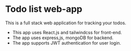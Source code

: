 # Todo list web-app
This is a full stack web application for tracking your todos.

- This app uses React.js and tailwindcss for front-end.
- The app uses express,js, mongoDB for backend.
- The app supports JWT authentication for user login.
